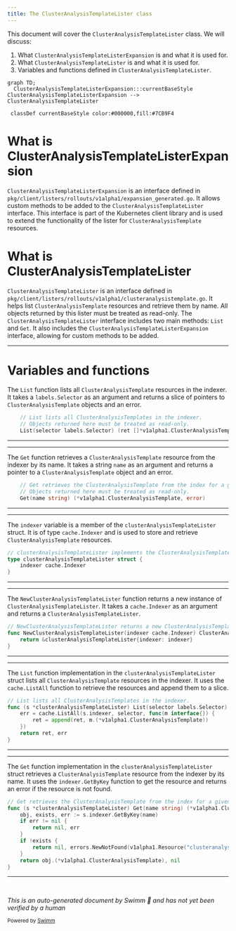 ```yaml
---
title: The ClusterAnalysisTemplateLister class
---
```

This document will cover the `ClusterAnalysisTemplateLister` class. We will discuss:

1. What `ClusterAnalysisTemplateListerExpansion` is and what it is used for.
2. What `ClusterAnalysisTemplateLister` is and what it is used for.
3. Variables and functions defined in `ClusterAnalysisTemplateLister`.

```mermaid
graph TD;
  ClusterAnalysisTemplateListerExpansion:::currentBaseStyle
ClusterAnalysisTemplateListerExpansion --> ClusterAnalysisTemplateLister

 classDef currentBaseStyle color:#000000,fill:#7CB9F4
```

# What is ClusterAnalysisTemplateListerExpansion

`ClusterAnalysisTemplateListerExpansion` is an interface defined in `pkg/client/listers/rollouts/v1alpha1/expansion_generated.go`. It allows custom methods to be added to the `ClusterAnalysisTemplateLister` interface. This interface is part of the Kubernetes client library and is used to extend the functionality of the lister for `ClusterAnalysisTemplate` resources.

# What is ClusterAnalysisTemplateLister

`ClusterAnalysisTemplateLister` is an interface defined in `pkg/client/listers/rollouts/v1alpha1/clusteranalysistemplate.go`. It helps list `ClusterAnalysisTemplate` resources and retrieve them by name. All objects returned by this lister must be treated as read-only. The `ClusterAnalysisTemplateLister` interface includes two main methods: `List` and `Get`. It also includes the `ClusterAnalysisTemplateListerExpansion` interface, allowing for custom methods to be added.

<SwmSnippet path="/pkg/client/listers/rollouts/v1alpha1/clusteranalysistemplate.go" line="31" repo-id="Z2l0aHViJTNBJTNBaW50dWl0LWFyZ28tcm9sbG91dHMtZGVtbyUzQSUzQVN3aW1tLURlbW8=">

---

# Variables and functions

The `List` function lists all `ClusterAnalysisTemplate` resources in the indexer. It takes a `labels.Selector` as an argument and returns a slice of pointers to `ClusterAnalysisTemplate` objects and an error.

```go
	// List lists all ClusterAnalysisTemplates in the indexer.
	// Objects returned here must be treated as read-only.
	List(selector labels.Selector) (ret []*v1alpha1.ClusterAnalysisTemplate, err error)
```

---

</SwmSnippet>

<SwmSnippet path="/pkg/client/listers/rollouts/v1alpha1/clusteranalysistemplate.go" line="34" repo-id="Z2l0aHViJTNBJTNBaW50dWl0LWFyZ28tcm9sbG91dHMtZGVtbyUzQSUzQVN3aW1tLURlbW8=">

---

The `Get` function retrieves a `ClusterAnalysisTemplate` resource from the indexer by its name. It takes a string `name` as an argument and returns a pointer to a `ClusterAnalysisTemplate` object and an error.

```go
	// Get retrieves the ClusterAnalysisTemplate from the index for a given name.
	// Objects returned here must be treated as read-only.
	Get(name string) (*v1alpha1.ClusterAnalysisTemplate, error)
```

---

</SwmSnippet>

<SwmSnippet path="/pkg/client/listers/rollouts/v1alpha1/clusteranalysistemplate.go" line="40" repo-id="Z2l0aHViJTNBJTNBaW50dWl0LWFyZ28tcm9sbG91dHMtZGVtbyUzQSUzQVN3aW1tLURlbW8=">

---

The `indexer` variable is a member of the `clusterAnalysisTemplateLister` struct. It is of type `cache.Indexer` and is used to store and retrieve `ClusterAnalysisTemplate` resources.

```go
// clusterAnalysisTemplateLister implements the ClusterAnalysisTemplateLister interface.
type clusterAnalysisTemplateLister struct {
	indexer cache.Indexer
}
```

---

</SwmSnippet>

<SwmSnippet path="/pkg/client/listers/rollouts/v1alpha1/clusteranalysistemplate.go" line="45" repo-id="Z2l0aHViJTNBJTNBaW50dWl0LWFyZ28tcm9sbG91dHMtZGVtbyUzQSUzQVN3aW1tLURlbW8=">

---

The `NewClusterAnalysisTemplateLister` function returns a new instance of `ClusterAnalysisTemplateLister`. It takes a `cache.Indexer` as an argument and returns a `ClusterAnalysisTemplateLister`.

```go
// NewClusterAnalysisTemplateLister returns a new ClusterAnalysisTemplateLister.
func NewClusterAnalysisTemplateLister(indexer cache.Indexer) ClusterAnalysisTemplateLister {
	return &clusterAnalysisTemplateLister{indexer: indexer}
}
```

---

</SwmSnippet>

<SwmSnippet path="/pkg/client/listers/rollouts/v1alpha1/clusteranalysistemplate.go" line="50" repo-id="Z2l0aHViJTNBJTNBaW50dWl0LWFyZ28tcm9sbG91dHMtZGVtbyUzQSUzQVN3aW1tLURlbW8=">

---

The `List` function implementation in the `clusterAnalysisTemplateLister` struct lists all `ClusterAnalysisTemplate` resources in the indexer. It uses the `cache.ListAll` function to retrieve the resources and append them to a slice.

```go
// List lists all ClusterAnalysisTemplates in the indexer.
func (s *clusterAnalysisTemplateLister) List(selector labels.Selector) (ret []*v1alpha1.ClusterAnalysisTemplate, err error) {
	err = cache.ListAll(s.indexer, selector, func(m interface{}) {
		ret = append(ret, m.(*v1alpha1.ClusterAnalysisTemplate))
	})
	return ret, err
}
```

---

</SwmSnippet>

<SwmSnippet path="/pkg/client/listers/rollouts/v1alpha1/clusteranalysistemplate.go" line="58" repo-id="Z2l0aHViJTNBJTNBaW50dWl0LWFyZ28tcm9sbG91dHMtZGVtbyUzQSUzQVN3aW1tLURlbW8=">

---

The `Get` function implementation in the `clusterAnalysisTemplateLister` struct retrieves a `ClusterAnalysisTemplate` resource from the indexer by its name. It uses the `indexer.GetByKey` function to get the resource and returns an error if the resource is not found.

```go
// Get retrieves the ClusterAnalysisTemplate from the index for a given name.
func (s *clusterAnalysisTemplateLister) Get(name string) (*v1alpha1.ClusterAnalysisTemplate, error) {
	obj, exists, err := s.indexer.GetByKey(name)
	if err != nil {
		return nil, err
	}
	if !exists {
		return nil, errors.NewNotFound(v1alpha1.Resource("clusteranalysistemplate"), name)
	}
	return obj.(*v1alpha1.ClusterAnalysisTemplate), nil
}
```

---

</SwmSnippet>

&nbsp;

*This is an auto-generated document by Swimm 🌊 and has not yet been verified by a human*

<SwmMeta version="3.0.0"><sup>Powered by [Swimm](https://staging.swimm.cloud/)</sup></SwmMeta>
